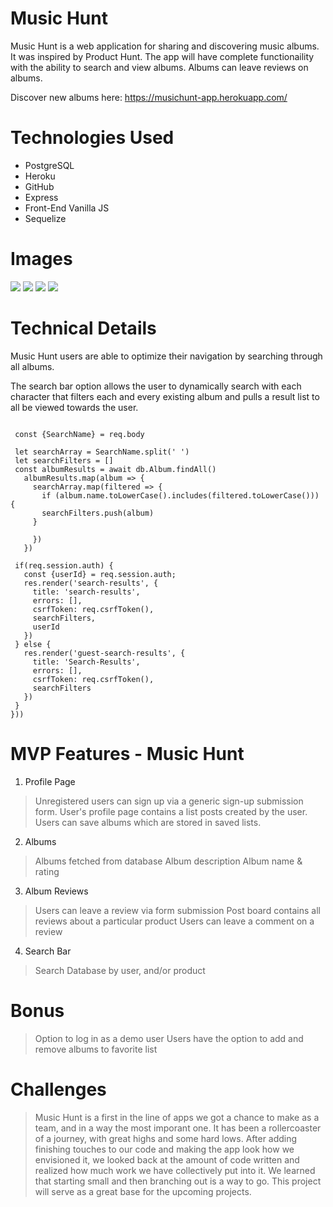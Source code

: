 # Music Hunt
Music Hunt is a web application for sharing and discovering music albums. It was inspired by Product Hunt. The app will have complete functionaility with the ability to search and view albums. Albums can leave reviews on albums.

Discover new albums here: https://musichunt-app.herokuapp.com/

# Technologies Used
- PostgreSQL
- Heroku
- GitHub
- Express
- Front-End Vanilla JS
- Sequelize

# Images

<img src='../Music_Hunt/public/SS.jpg'>

<img src='../Music_Hunt/public/ScreenShot2.png'>

<img src='../Music_Hunt/public/ScreenShot3.png'>

<img src='../Music_Hunt/public/ScreenShot4.png'>




# Technical Details

Music Hunt users are able to optimize their navigation by searching through all albums.

The search bar option allows the user to dynamically search with each character that filters each and every existing album and pulls a result list to all be viewed towards the user.


 ``` router.post("/search/results", csrfProtection, asyncHandler(async(req,res,next) => {

  const {SearchName} = req.body

  let searchArray = SearchName.split(' ')
  let searchFilters = []
  const albumResults = await db.Album.findAll()
    albumResults.map(album => {
      searchArray.map(filtered => {
        if (album.name.toLowerCase().includes(filtered.toLowerCase())) {
        searchFilters.push(album)
      }

      })
    })

  if(req.session.auth) {
    const {userId} = req.session.auth;
    res.render('search-results', {
      title: 'search-results',
      errors: [],
      csrfToken: req.csrfToken(),
      searchFilters,
      userId
    })
  } else {
    res.render('guest-search-results', {
      title: 'Search-Results',
      errors: [],
      csrfToken: req.csrfToken(),
      searchFilters
    })
  }
}))
```




# MVP Features - Music Hunt

1. Profile Page

> Unregistered users can sign up via a generic sign-up submission form.
> User's profile page contains a list posts created by the user.
> Users can save albums which are stored in saved lists.

2. Albums

> Albums fetched from database
> Album description
> Album name & rating

3. Album Reviews

> Users can leave a review via form submission
> Post board contains all reviews about a particular product
> Users can leave a comment on a review

4. Search Bar

> Search Database by user, and/or product

# Bonus

> Option to log in as a demo user
> Users have the option to add and remove albums to favorite list


# Challenges

> Music Hunt is a first in the line of apps we got a chance to make as a team, and in a way the most imporant one. It has been a rollercoaster of a journey, with great highs and some hard lows. After adding finishing touches to our code and making the app look how we envisioned it, we looked back at the amount of code written and realized how much work we have collectively put into it. We learned that starting small and then branching out is a way to go. This project will serve as a great base for the upcoming projects.
